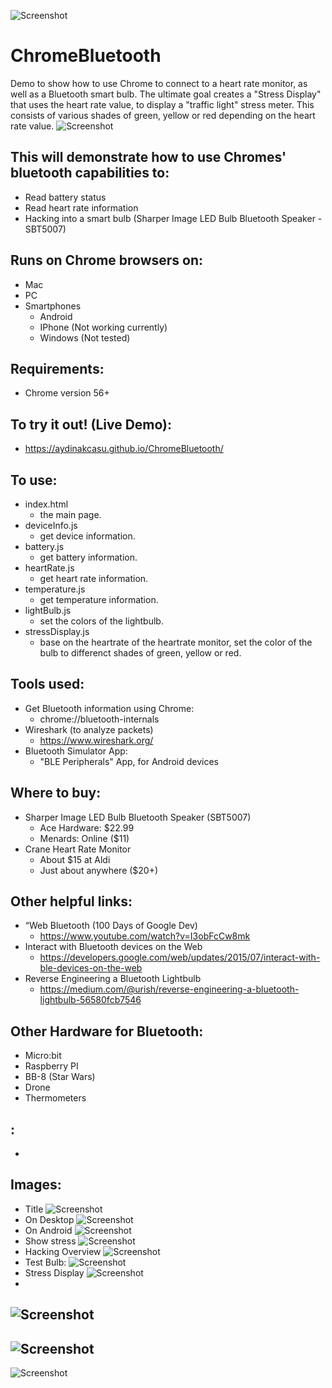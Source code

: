 ![Screenshot](https://user-images.githubusercontent.com/2898451/30746603-4753d20a-9f78-11e7-93fd-b8b903b98ca5.png)

# ChromeBluetooth
 Demo to show how to use Chrome to connect to a heart rate monitor, as well as a Bluetooth smart bulb.  The ultimate goal creates a "Stress Display" that uses the heart rate value, to display a "traffic light" stress meter.  This consists of various shades of green, yellow or red depending on the heart rate value.
![Screenshot](https://user-images.githubusercontent.com/2898451/30746214-0536a9a2-9f77-11e7-88c5-1cb686c37d4e.png)

## This will demonstrate how to use Chromes' bluetooth capabilities to:
- Read battery status
- Read heart rate information
- Hacking into a smart bulb (Sharper Image LED Bulb Bluetooth Speaker - SBT5007)

## Runs on Chrome browsers on:
- Mac
- PC
- Smartphones
  * Android
  * IPhone (Not working currently)
  * Windows (Not tested)

## Requirements:
- Chrome version 56+

## To try it out! (Live Demo):
- https://aydinakcasu.github.io/ChromeBluetooth/

## To use:
- index.html 
  * the main page.
- deviceInfo.js 
  * get device information.
- battery.js 
  * get battery information.
- heartRate.js 
  * get heart rate information.
- temperature.js 
  * get temperature information.
- lightBulb.js 
  * set the colors of the lightbulb.
- stressDisplay.js 
  * base on the heartrate of the heartrate monitor, set the color of the bulb to differenct shades of green, yellow or red.
 
## Tools used:
- Get Bluetooth information using Chrome: 
  * chrome://bluetooth-internals
- Wireshark (to analyze packets) 
  * https://www.wireshark.org/
- Bluetooth Simulator App: 
  * "BLE Peripherals" App, for Android devices

## Where to buy:
- Sharper Image LED Bulb Bluetooth Speaker (SBT5007)
  * Ace Hardware: $22.99
  * Menards: Online ($11)
- Crane Heart Rate Monitor
  * About $15 at Aldi
  * Just about anywhere ($20+)

## Other helpful links:
- “Web Bluetooth (100 Days of Google Dev)
  * https://www.youtube.com/watch?v=I3obFcCw8mk
- Interact with Bluetooth devices on the Web
  * https://developers.google.com/web/updates/2015/07/interact-with-ble-devices-on-the-web
- Reverse Engineering a Bluetooth Lightbulb
  * https://medium.com/@urish/reverse-engineering-a-bluetooth-lightbulb-56580fcb7546

## Other Hardware for Bluetooth:
- Micro:bit
- Raspberry PI
- BB-8 (Star Wars)
- Drone
- Thermometers

## :
- 


## Images:
- Title
![Screenshot](https://user-images.githubusercontent.com/2898451/30746603-4753d20a-9f78-11e7-93fd-b8b903b98ca5.png)
- On Desktop
![Screenshot](https://user-images.githubusercontent.com/2898451/30746214-0536a9a2-9f77-11e7-88c5-1cb686c37d4e.png)
- On Android
![Screenshot](https://user-images.githubusercontent.com/2898451/30746283-4acbc43e-9f77-11e7-8236-ad5611041d71.png)
- Show stress
![Screenshot](https://user-images.githubusercontent.com/2898451/30746663-817ae6e4-9f78-11e7-9d1f-8a9cc9387d1b.png)
- Hacking Overview
![Screenshot](https://user-images.githubusercontent.com/2898451/30746714-b359a358-9f78-11e7-95f3-a22c9b3e225d.png)
- Test Bulb:
![Screenshot](https://user-images.githubusercontent.com/2898451/30746765-e64fb914-9f78-11e7-95e9-be9a553f8e42.png)
- Stress Display
![Screenshot](https://user-images.githubusercontent.com/2898451/30746795-03799460-9f79-11e7-94e7-aa966bcbc0f1.png)
- 
![Screenshot]()
- 
![Screenshot]()
- 
![Screenshot]()
